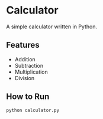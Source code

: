 # Calculator

A simple calculator written in Python.

## Features

- Addition
- Subtraction
- Multiplication
- Division

## How to Run

```bash
python calculator.py
